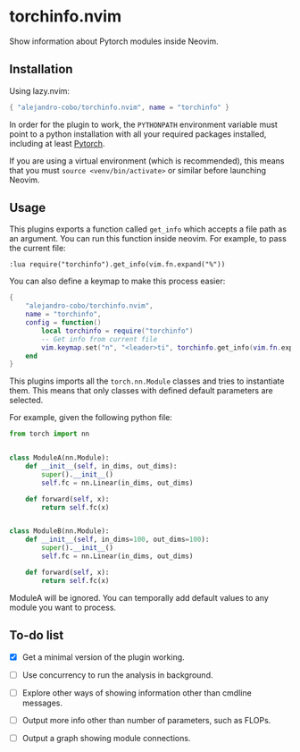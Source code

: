 # torchinfo.nvim

Show information about Pytorch modules inside Neovim.

## Installation

Using lazy.nvim:

```lua
{ "alejandro-cobo/torchinfo.nvim", name = "torchinfo" }
```

In order for the plugin to work, the ```PYTHONPATH``` environment variable must
point to a python installation with all your required packages installed,
including at least [Pytorch](https://pytorch.org/).

If you are using a virtual environment (which is recommended), this means that
you must ```source <venv/bin/activate>``` or similar before launching Neovim.

## Usage

This plugins exports a function called ```get_info``` which accepts a file path
as an argument. You can run this function inside neovim. For example, to
pass the current file:

```
:lua require("torchinfo").get_info(vim.fn.expand("%"))
```

You can also define a keymap to make this process easier:

```lua
{
    "alejandro-cobo/torchinfo.nvim",
    name = "torchinfo",
    config = function()
        local torchinfo = require("torchinfo")
        -- Get info from current file
        vim.keymap.set("n", "<leader>ti", torchinfo.get_info(vim.fn.expand("%")))
    end
}
```

This plugins imports all the ```torch.nn.Module``` classes and tries to instantiate
them. This means that only classes with defined default parameters are selected.

For example, given the following python file:
```python
from torch import nn


class ModuleA(nn.Module):
    def __init__(self, in_dims, out_dims):
        super().__init__()
        self.fc = nn.Linear(in_dims, out_dims)

    def forward(self, x):
        return self.fc(x)


class ModuleB(nn.Module):
    def __init__(self, in_dims=100, out_dims=100):
        super().__init__()
        self.fc = nn.Linear(in_dims, out_dims)

    def forward(self, x):
        return self.fc(x)
```

ModuleA will be ignored. You can temporally add default values to any module
you want to process.

## To-do list

- [x] Get a minimal version of the plugin working.
- [ ] Use concurrency to run the analysis in background.
- [ ] Explore other ways of showing information other than cmdline messages.
- [ ] Output more info other than number of parameters, such as FLOPs.
- [ ] Output a graph showing module connections.

